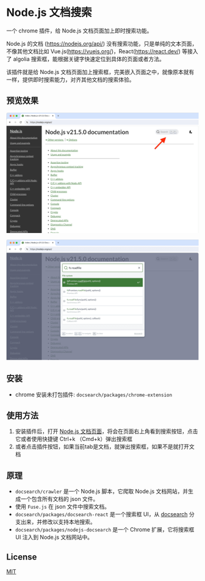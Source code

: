 # Node.js 文档搜索

一个 chrome 插件，给 Node.js 文档页面加上即时搜索功能。

Node.js 的文档 (https://nodejs.org/api/) 没有搜索功能，只是单纯的文本页面，不像其他文档比如 Vue.js(https://vuejs.org/)，React(https://react.dev/) 等接入了 algolia 搜索框，能根据关键字快速定位到具体的页面或者方法。

该插件就是给 Node.js 文档页面加上搜索框，完美嵌入页面之中，就像原本就有一样，提供即时搜索能力，对齐其他文档的搜索体验。

## 预览效果

![1.png](./screenshots/1.png)

![2.png](./screenshots/2.png)

## 安装

- chrome 安装未打包插件: `docsearch/packages/chrome-extension`

## 使用方法

1. 安装插件后，打开 [Node.js 文档页面](https://nodejs.org/api/)，将会在页面右上角看到搜索按钮，点击它或者使用快捷键 Ctrl+k （Cmd+k）弹出搜索框
2. 或者点击插件按钮，如果当前tab是文档，就弹出搜索框，如果不是就打开文档

## 原理

- `docsearch/crawler` 是一个 Node.js 脚本，它爬取 Node.js 文档网站，并生成一个包含所有文档的 json 文件。
- 使用 `Fuse.js` 在 json 文件中搜索文档。
- `docsearch/packages/docsearch-react` 是一个搜索框 UI，从 [docsearch](https://github.com/algolia/docsearch) 分支出来，并修改以支持本地搜索。
- `docsearch/packages/nodejs-docsearch` 是一个 Chrome 扩展，它将搜索框 UI 注入到 Node.js 文档网站中。

## License

[MIT](LICENSE)
